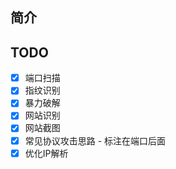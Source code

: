 ## 简介

## TODO

- [x] 端口扫描
- [x] 指纹识别
- [x] 暴力破解
- [x] 网站识别
- [x] 网站截图
- [x] 常见协议攻击思路 - 标注在端口后面
- [x] 优化IP解析
